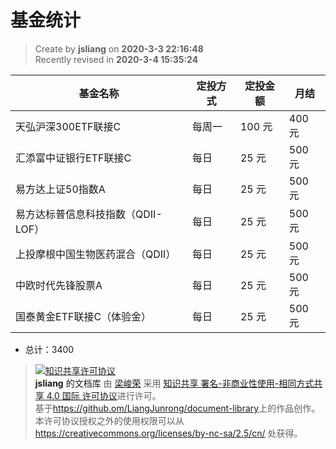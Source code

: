 基金统计
===

> Create by **jsliang** on **2020-3-3 22:16:48**  
> Recently revised in **2020-3-4 15:35:24**

| 基金名称 | 定投方式 | 定投金额 | 月结 |
| --- | --- | --- | --- |
| 天弘沪深300ETF联接C | 每周一 | 100 元 | 400 元 |
| 汇添富中证银行ETF联接C | 每日 | 25 元 | 500 元 |
| 易方达上证50指数A | 每日 | 25 元 | 500 元 |
| 易方达标普信息科技指数（QDII-LOF） | 每日 | 25 元 | 500 元 |
| 上投摩根中国生物医药混合（QDII） | 每日 | 25 元 | 500 元 |
| 中欧时代先锋股票A | 每日 | 25 元 | 500 元 |
| 国泰黄金ETF联接C（体验金） | 每日 | 25 元 | 500 元 |

* 总计：3400

> <a rel="license" href="http://creativecommons.org/licenses/by-nc-sa/4.0/"><img alt="知识共享许可协议" style="border-width:0" src="https://i.creativecommons.org/l/by-nc-sa/4.0/88x31.png" /></a><br /><a xmlns:dct="http://purl.org/dc/terms/" property="dct:title">**jsliang** 的文档库</a> 由 <a xmlns:cc="http://creativecommons.org/ns#" href="https://github.com/LiangJunrong/document-library" property="cc:attributionName" rel="cc:attributionURL">梁峻荣</a> 采用 <a rel="license" href="http://creativecommons.org/licenses/by-nc-sa/4.0/">知识共享 署名-非商业性使用-相同方式共享 4.0 国际 许可协议</a>进行许可。<br />基于<a xmlns:dct="http://purl.org/dc/terms/" href="https://github.com/LiangJunrong/document-library" rel="dct:source">https://github.om/LiangJunrong/document-library</a>上的作品创作。<br />本许可协议授权之外的使用权限可以从 <a xmlns:cc="http://creativecommons.org/ns#" href="https://creativecommons.org/licenses/by-nc-sa/2.5/cn/" rel="cc:morePermissions">https://creativecommons.org/licenses/by-nc-sa/2.5/cn/</a> 处获得。